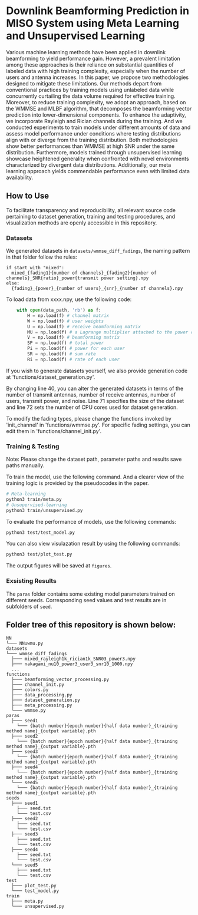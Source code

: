 # Downlink Beamforming Prediction in MISO System using Meta Learning and Unsupervised Learning

Various machine learning methods have been applied in downlink beamforming to yield performance gain.
However, a prevalent limitation among these approaches is their
reliance on substantial quantities of labeled data with high
training complexity, especially when the number of users and
antenna increases. In this paper, we propose two methodologies
designed to mitigate these limitations. Our methods depart
from conventional practices by training models using unlabeled
data while concurrently curtailing the data volume required
for effective training. Moreover, to reduce training complexity,
we adopt an approach, based on the WMMSE and MLBF
algorithm, that decomposes the beamforming vector prediction
into lower-dimensional components. To enhance the adaptivity,
we incorporate Rayleigh and Rician channels during the training.
And we conducted experiments to train models under different
amounts of data and assess model performance under conditions
where testing distributions align with or diverge from the training
distribution. Both methodologies show better performances than
WMMSE at high SNR under the same distribution. Furthermore, models trained through unsupervised learning showcase
heightened generality when confronted with novel environments
characterized by divergent data distributions. Additionally, our
meta learning approach yields commendable performance even
with limited data availability.


## How to Use

To facilitate transparency and reproducibility, all relevant source
code pertaining to dataset generation, training and testing
procedures, and visualization methods are openly accessible
in this repository. 

### Datasets

We generated datasets in `datasets/wmmse_diff_fadings`, the naming pattern in that folder follow the rules:
```
if start with "mixed":
  mixed_{fading1}{number of channels}_{fading2}{number of channels}_SNR{ratio}_power{transmit power setting}.npy
else:
  {fading}_{power}_{number of users}_{snr}_{number of channels}.npy
```

To load data from xxxx.npy, use the following code: 
```python
    with open(data_path, 'rb') as f:
        H = np.load(f) # channel matrix
        W = np.load(f) # user weights
        U = np.load(f) # receive beamforming matrix
        MU = np.load(f) # a Lagrange multiplier attached to the power constraint when finding the first-order optimality condition of the beamforming matrix in WMMSE
        V = np.load(f) # beamforming matrix
        SP = np.load(f) # total power
        Pi = np.load(f) # power for each user
        SR = np.load(f) # sum rate
        Ri = np.load(f) # rate of each user
```

If you wish to generate datasets yourself, we also provide generation code at 'functions/dataset_generation.py'.

By changing line 40, you can alter the generated datasets in terms of the number of transmit antennas, number of receive antennas, number of users, transmit power, and noise. Line 71 specifies the size of the dataset and line 72 sets the number of CPU cores used for dataset generation.

To modify the fading types, please change the functions invoked by 'init_channel' in 'functions/wmmse.py'. For specific fading settings, you can edit them in 'functions/channel_init.py'.


### Training & Testing
Note: Please change the dataset path, parameter paths and results save paths manually.

To train the model, use the following command. And a clearer view of the training logic is provided by the pseudocodes in the paper.


```bash
# Meta-learning
python3 train/meta.py
# Unsupervised-learning
python3 train/unsupervised.py
```

To evaluate the performance of models, use the following commands:

```bash
python3 test/test_model.py
```

You can also view visulazation result by using the following commands:

```bash
python3 test/plot_test.py
```
The output figures will be saved at `figures`.

### Exsisting Results

The `paras` folder contains some existing model parameters trained on different seeds. Corresponding seed values and test results are in subfolders of `seed`.

## Folder tree of this repository is shown below:
```
NN
└─── NNuwmu.py
datasets
└─── wmmse_diff_fadings
  ├─── mixed_rayleigh1k_rician1k_SNR03_power3.npy 
  ├─── nakagami_nu10_power3_user3_snr10_1000.npy
  ...
functions
  ├─── beamforming_vector_processing.py
  ├─── channel_init.py
  ├─── colors.py
  ├─── data_processing.py
  ├─── dataset_generation.py
  ├─── meta_processing.py
  └─── wmmse.py
paras
  ├─── seed1
    └─── {batch number}{epoch number}{half data number}_{training method name}_{output variable}.pth
  ├─── seed2
    └─── {batch number}{epoch number}{half data number}_{training method name}_{output variable}.pth
  ├─── seed3
    └─── {batch number}{epoch number}{half data number}_{training method name}_{output variable}.pth
  ├─── seed4
    └─── {batch number}{epoch number}{half data number}_{training method name}_{output variable}.pth
  └─── seed5
    └─── {batch number}{epoch number}{half data number}_{training method name}_{output variable}.pth
seeds
  ├─── seed1
    ├─── seed.txt
    └─── test.csv
  ├─── seed2
    ├─── seed.txt
    └─── test.csv
  ├─── seed3
    ├─── seed.txt
    └─── test.csv
  ├─── seed4
    ├─── seed.txt
    └─── test.csv
  └─── seed5
    ├─── seed.txt
    └─── test.csv
test
  ├─── plot_test.py
  └─── test_model.py
train
  ├─── meta.py
  └─── unsupervised.py
```
